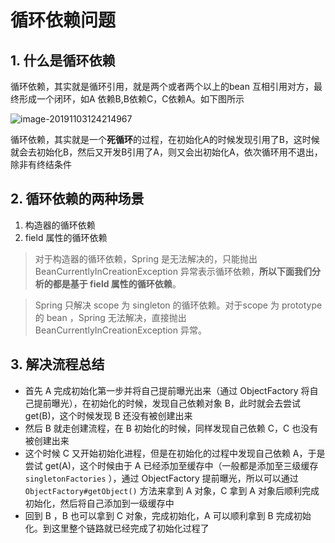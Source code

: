 # 循环依赖问题

## 1. 什么是循环依赖

循环依赖，其实就是循环引用，就是两个或者两个以上的bean 互相引用对方，最终形成一个闭环，如A 依赖B,B依赖C，C依赖A。如下图所示

![image-20191103124214967](https://gitee.com/zszdevelop/blogimage/raw/master/img/image-20191103124214967.png)

循环依赖，其实就是一个**死循环**的过程，在初始化A的时候发现引用了B，这时候就会去初始化B，然后又开发B引用了A，则又会出初始化A，依次循环用不退出，除非有终结条件

## 2. 循环依赖的两种场景

1. 构造器的循环依赖
2. field 属性的循环依赖

> 对于构造器的循环依赖，Spring 是无法解决的，只能抛出 BeanCurrentlyInCreationException 异常表示循环依赖，**所以下面我们分析的都是基于 field 属性的循环依赖**。

>Spring 只解决 scope 为 singleton 的循环依赖。对于scope 为 prototype 的 bean ，Spring 无法解决，直接抛出 BeanCurrentlyInCreationException 异常。

## 3. 解决流程总结

- 首先 A 完成初始化第一步并将自己提前曝光出来（通过 ObjectFactory 将自己提前曝光），在初始化的时候，发现自己依赖对象 B，此时就会去尝试 get(B)，这个时候发现 B 还没有被创建出来
- 然后 B 就走创建流程，在 B 初始化的时候，同样发现自己依赖 C，C 也没有被创建出来
- 这个时候 C 又开始初始化进程，但是在初始化的过程中发现自己依赖 A，于是尝试 get(A)，这个时候由于 A 已经添加至缓存中（一般都是添加至三级缓存 `singletonFactories` ），通过 ObjectFactory 提前曝光，所以可以通过 `ObjectFactory#getObject()` 方法来拿到 A 对象，C 拿到 A 对象后顺利完成初始化，然后将自己添加到一级缓存中
- 回到 B ，B 也可以拿到 C 对象，完成初始化，A 可以顺利拿到 B 完成初始化。到这里整个链路就已经完成了初始化过程了

